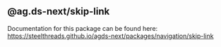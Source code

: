 ## @ag.ds-next/skip-link

Documentation for this package can be found here: https://steelthreads.github.io/agds-next/packages/navigation/skip-link
